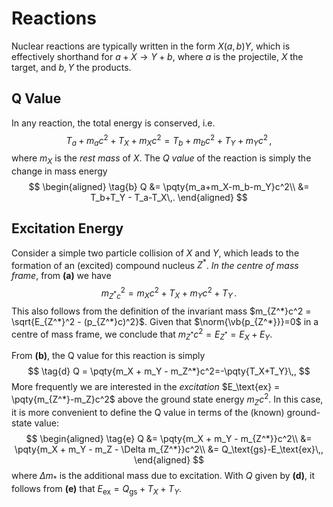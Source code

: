 Reactions
=========

Nuclear reactions are typically written in the form $X(a,b)Y$, which is effectively shorthand for $a+X\rightarrow Y+b$, where $a$ is the projectile, $X$ the target, and $b,Y$ the products.

Q Value
-------
In any reaction, the total energy is conserved, i.e.
$$
\tag{a}
T_a + m_ac^2 + T_X + m_Xc^2 = T_b + m_bc^2 + T_Y + m_Yc^2\,,
$$
where $m_X$ is the _rest mass_ of $X$. The *Q value* of the reaction is simply the change in mass energy
$$
\begin{aligned}
\tag{b}
Q &= \pqty{m_a+m_X-m_b-m_Y}c^2\\
&= T_b+T_Y - T_a-T_X\,.
\end{aligned}
$$

Excitation Energy
-----------------
<!-- this is a simplified case of the X(a,b)Y case i.e. X(Y, Z*)-->
Consider a simple two particle collision of $X$ and $Y$, which leads to the formation of an (excited) compound nucleus $Z^*$. *In the centre of mass frame*, from **(a)** we have
$$
    m_{Z^*c}^2 = m_Xc^2 + T_X + m_Yc^2 + T_Y\,.
$$ This also follows from the definition of the invariant mass $m_{Z^*}c^2 = \sqrt{E_{Z^*}^2 - (p_{Z^*}c)^2}$. <!-- If it's not immediately clear below, E = γmc^2 = mc^2 + T where T = (γ-1)mc^2 -->
Given that $\norm{\vb{p_{Z^*}}}=0$ in a centre of mass frame, we conclude that $m_{Z^*}c^2 = E_{Z^*} = E_X+E_Y$.

From **(b)**, the Q value for this reaction is simply 
$$
    \tag{d}
    Q = \pqty{m_X + m_Y - m_Z^*}c^2=-\pqty{T_X+T_Y}\,,
$$
More frequently we are interested in the *excitation* $E_\text{ex} = \pqty{m_{Z^*}-m_Z}c^2$ above the ground state energy $m_Zc^2$. In this case, it is more convenient to define the Q value in terms of the (known) ground-state value:
$$
\begin{aligned}
\tag{e}
    Q &= \pqty{m_X + m_Y - m_{Z^*}}c^2\\
    &= \pqty{m_X + m_Y - m_Z - \Delta m_{Z^*}}c^2\\
    &= Q_\text{gs}-E_\text{ex}\,,
\end{aligned}
$$
where $\Delta m_*$ is the additional mass due to excitation. 
With $Q$ given by **(d)**, it follows from **(e)** that $E_\text{ex} = Q_\text{gs} + T_X+T_Y$.